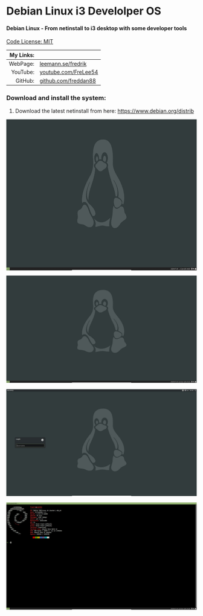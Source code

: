 # Debian Linux i3 Develolper OS

#### Debian Linux - From netinstall to i3 desktop with some developer tools

[Code License: MIT](https://choosealicense.com/licenses/mit/)

| My Links: |                                                               |
| --------: | ------------------------------------------------------------- |
|  WebPage: | [leemann.se/fredrik](http://www.leemann.se/fredrik)           |
|  YouTube: | [youtube.com/FreLee54](https://www.youtube.com/user/FreLee54) |
|   GitHub: | [github.com/freddan88](https://github.com/freddan88)          |

### Download and install the system:

1. Download the latest netinstall from here: https://www.debian.org/distrib

<img src="https://github.com/freddan88/debian-linux-i3-develolper/raw/master/images/03.jpg" alt="Result" style="max-width:100%;height: 400px;margin: 0 auto;display: block;" />

![Result](https://github.com/freddan88/debian-linux-i3-develolper/raw/master/images/03.jpg)

![Lightdm](https://github.com/freddan88/debian-linux-i3-develolper/raw/master/images/04.jpg)

![Neofetch](https://github.com/freddan88/debian-linux-i3-develolper/raw/master/images/02.jpg)
